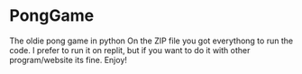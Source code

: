# PongGame
The oldie pong game in python
On the ZIP file you got everythong to run the code.
I prefer to run it on replit, but if you want to do it with other program/website its fine.
Enjoy!
